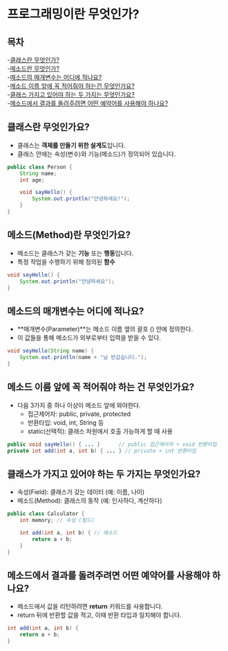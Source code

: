 # 프로그래밍이란 무엇인가?

## 목차
 -[클래스란 무엇인가?](#클래스란-무엇인가)  
 -[메소드란 무엇인가?](#메소드란-무엇인가)  
 -[메소드의 매개변수는 어디에 적나요?](#메소드의-매개변수는-어디에-적나요)  
 -[메소드 이름 앞에 꼭 적어줘야 하는건 무엇인가요?](#메소드-이름-앞에-꼭-적어줘야-하는-건-무엇인가요)  
 -[클래스 가지고 있어야 하는 두 가지는 무엇인가요?](#클래스가-가지고-있어야-하는-두-가지는-무엇인가요)  
 -[메소드에서 결과를 돌려주려면 어떤 예약어를 사용해야 하나요?](#메소드에서-결과를-돌려주려면-어떤-예약어를-사용해야-하나요)  

## 클래스란 무엇인가요?
- 클래스는 **객체를 만들기 위한 설계도**입니다. 
- 클래스 안에는 속성(변수)와 기능(메소드)가 정의되어 있습니다.

```java
public class Person {
    String name;
    int age;

    void sayHello() {
        System.out.println("안녕하세요!");
    }
}
```

## 메소드(Method)란 무엇인가요? 
- 메소드는 클래스가 갖는 **기능** 또는 **행동**입니다.
- 특정 작업을 수행하기 위해 정의된 **함수**

```java
void seyHello() {
    System.out.println("안녕하세요");
}
```

## 메소드의 매개변수는 어디에 적나요? 
- **매개변수(Parameter)**는 메소드 이름 옆의 괄호 () 안에 정의한다.
- 이 값들을 통해 메소드가 외부로부터 입력을 받을 수 있다.

```java
void seyHello(String name) {
    System.out.println(name + "님 반갑습니다.");
}
```

## 메소드 이름 앞에 꼭 적어줘야 하는 건 무엇인가요? 
- 다음 3가지 중 하나 이상이 메소드 앞에 와야한다.
    - 접근제어자: public, private, protected
    - 반환타입: void, int, String 등 
    - static(선택적): 클래스 차원에서 호출 가능하게 할 때 사용 

```java
public void sayHello() { ... }      // public 접근제어자 + void 반환타입
private int add(int a, int b) { ... } // private + int 반환타입
```

## 클래스가 가지고 있어야 하는 두 가지는 무엇인가요? 
- 속성(Field): 클래스가 갖는 데이터 (예: 이름, 나이)
- 메소드(Method): 클래스의 동작 (예: 인사하다, 계산하다)

```java
public class Calculator {
    int memory; // 속성 (필드)

    int add(int a, int b) { // 메소드
        return a + b;
    }
}
```

## 메소드에서 결과를 돌려주려면 어떤 예약어를 사용해야 하나요? 
- 메소드에서 값을 리턴하려면 **return** 키워드를 사용합니다.
- return 뒤에 반환할 값을 적고, 이때 반환 타입과 일치해야 합니다.

```java
int add(int a, int b) {
    return a + b;
}
```